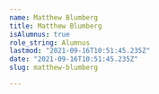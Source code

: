 ```yaml
---
name: Matthew Blumberg
title: Matthew Blumberg
isAlumnus: true
role_string: Alumnus
lastmod: "2021-09-16T10:51:45.235Z"
date: "2021-09-16T10:51:45.235Z"
slug: matthew-blumberg

---
```

